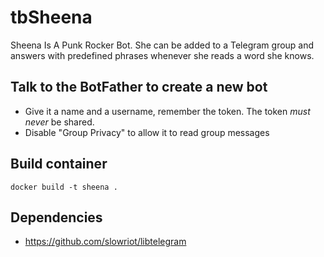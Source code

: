 # tbSheena

Sheena Is A Punk Rocker Bot. 
She can be added to a Telegram group and answers with predefined phrases whenever she reads a word she knows.

## Talk to the BotFather to create a new bot

- Give it a name and a username, remember the token. The token *must never* be shared.
- Disable "Group Privacy" to allow it to read group messages

## Build container
```docker build -t sheena .```

## Dependencies
 - https://github.com/slowriot/libtelegram
